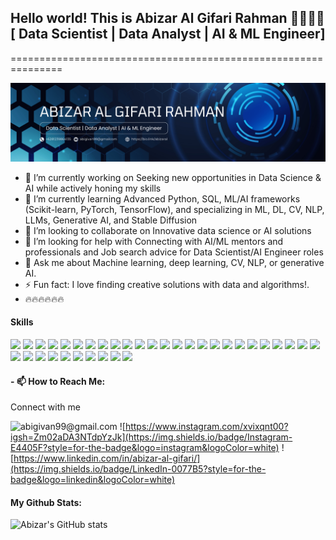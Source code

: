 ## Hello world! This is Abizar Al Gifari Rahman 👋👋👋👋 [ Data Scientist | Data Analyst | AI & ML Engineer] 
===============================================================


![Abizar Al Gifari](img/Black%20and%20Blue%20Tech%20Engineer%20LinkedIn%20Banner.png)

<!--
**abizr/abizr** is a ✨ _special_ ✨ repository because its `README.md` (this file) appears on your GitHub profile.

Here are some ideas to get you started:

- 🔭 I’m currently working on ...
- 🌱 I’m currently learning ...
- 👯 I’m looking to collaborate on ...
- 🤔 I’m looking for help with ...
- 💬 Ask me about ...
- 📫 How to reach me: ...
- 😄 Pronouns: ...
- ⚡ Fun fact: ...
-->

- 🔭 I’m currently working on Seeking new opportunities in Data Science & AI while actively honing my skills
- 🌱 I’m currently learning Advanced Python, SQL, ML/AI frameworks (Scikit-learn, PyTorch, TensorFlow), and specializing in ML, DL, CV, NLP, LLMs, Generative AI, and Stable Diffusion
- 👯 I’m looking to collaborate on Innovative data science or AI solutions
- 🤔 I’m looking for help with Connecting with AI/ML mentors and professionals and Job search advice for Data Scientist/AI Engineer roles
- 💬 Ask me about Machine learning, deep learning, CV, NLP, or generative AI.
- ⚡ Fun fact: I love finding creative solutions with data and algorithms!.
- 🔥🔥🔥🔥🔥🔥

#### Skills

<img src="https://img.shields.io/badge/Numpy-777BB4?style=for-the-badge&logo=numpy&logoColor=white" />
<img src="https://img.shields.io/badge/Pandas-2C2D72?style=for-the-badge&logo=pandas&logoColor=white" />
<img src="https://img.shields.io/badge/Plotly-239120?style=for-the-badge&logo=plotly&logoColor=white" />
<img src="https://img.shields.io/badge/Python-FFD43B?style=for-the-badge&logo=python&logoColor=blue" />
<img src="https://img.shields.io/badge/scikit_learn-F7931E?style=for-the-badge&logo=scikit-learn&logoColor=white" />
<img src="https://img.shields.io/badge/SciPy-654FF0?style=for-the-badge&logo=SciPy&logoColor=white" />
<img src="https://img.shields.io/badge/Scratch-4D97FF?style=for-the-badge&logo=Scratch&logoColor=white" />
<img src="https://img.shields.io/badge/Streamlit-FF4B4B?style=for-the-badge&logo=Streamlit&logoColor=white" />
<img src="https://img.shields.io/badge/TensorFlow-FF6F00?style=for-the-badge&logo=TensorFlow&logoColor=white" />
<img src="https://img.shields.io/badge/GitHub-100000?style=for-the-badge&logo=github&logoColor=white" />
<img src="https://img.shields.io/badge/-Hackerrank-2EC866?style=for-the-badge&logo=HackerRank&logoColor=white" />
<img src="https://img.shields.io/badge/Kaggle-20BEFF?style=for-the-badge&logo=Kaggle&logoColor=white" />
<img src="https://img.shields.io/badge/DATADOG-632CA6?style=for-the-badge&logo=datadog&logoColor=white" />
<img src="https://img.shields.io/badge/Grafana-F2F4F9?style=for-the-badge&logo=grafana&logoColor=orange&labelColor=F2F4F9" />
<img src="https://img.shields.io/badge/GIT-E44C30?style=for-the-badge&logo=git&logoColor=white" />
<img src="https://img.shields.io/badge/Airflow-017CEE?style=for-the-badge&logo=Apache%20Airflow&logoColor=white" />
<img src="https://img.shields.io/badge/Github%20Actions-282a2e?style=for-the-badge&logo=githubactions&logoColor=367cfe" />
<img src="https://img.shields.io/badge/Spark%20AR-FF5C83?style=for-the-badge&logo=Spark AR&logoColor=white" />
<img src="https://img.shields.io/badge/Databricks-FF3621?style=for-the-badge&logo=Databricks&logoColor=white" />
<img src="https://img.shields.io/badge/dbeaver-382923?style=for-the-badge&logo=dbeaver&logoColor=white" />
<img src="https://img.shields.io/badge/Elastic_Search-005571?style=for-the-badge&logo=elasticsearch&logoColor=white" />
<img src="https://img.shields.io/badge/Sqlite-003B57?style=for-the-badge&logo=sqlite&logoColor=white" />
<img src="https://img.shields.io/badge/PostgreSQL-316192?style=for-the-badge&logo=postgresql&logoColor=white" />
<img src="https://img.shields.io/badge/VSCode-0078D4?style=for-the-badge&logo=visual%20studio%20code&logoColor=white" />
<img src="https://img.shields.io/badge/Colab-F9AB00?style=for-the-badge&logo=googlecolab&color=525252" />
<img src="https://img.shields.io/badge/Tableau-E97627?style=for-the-badge&logo=Tableau&logoColor=white" />
<img src="https://img.shields.io/badge/ChatGPT-74aa9c?style=for-the-badge&logo=openai&logoColor=white" />
<img src="https://custom-icon-badges.demolab.com/badge/comet%20ml-262c3e?style=for-the-badge&logo=logo_comet_ml&logoColor=white" />
<img src="https://img.shields.io/badge/github%20copilot-000000?style=for-the-badge&logo=githubcopilot&logoColor=white" />
<img src="https://img.shields.io/badge/Google%20Gemini-8E75B2?style=for-the-badge&logo=googlegemini&logoColor=white" />
<img src="https://img.shields.io/badge/-HuggingFace-FDEE21?style=for-the-badge&logo=HuggingFace&logoColor=black" />
<img src="https://img.shields.io/badge/Keras-FF0000?style=for-the-badge&logo=keras&logoColor=white" />
<img src="https://img.shields.io/badge/langchain-1C3C3C?style=for-the-badge&logo=langchain&logoColor=white" />
<img src="https://img.shields.io/badge/Lightning-792DE4?style=for-the-badge&logo=lightning&logoColor=white" />
<img src="https://img.shields.io/badge/PyTorch-EE4C2C?style=for-the-badge&logo=pytorch&logoColor=white" />

#### - 📫 How to Reach Me: 

Connect with me

![abigivan99@gmail.com](https://img.shields.io/badge/Gmail-D14836?style=for-the-badge&logo=gmail&logoColor=white)
![https://www.instagram.com/xvixqnt00?igsh=Zm02aDA3NTdpYzJk](https://img.shields.io/badge/Instagram-E4405F?style=for-the-badge&logo=instagram&logoColor=white)
![https://www.linkedin.com/in/abizar-al-gifari/](https://img.shields.io/badge/LinkedIn-0077B5?style=for-the-badge&logo=linkedin&logoColor=white)

#### My Github Stats:
![Abizar's GitHub stats](https://github-readme-stats.vercel.app/api?username=abizar&show_icons=true&theme=highcontrast)
 